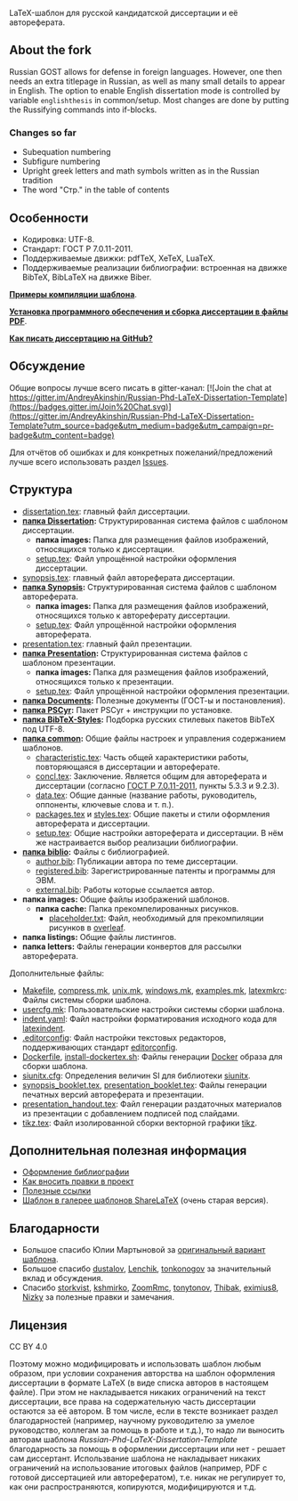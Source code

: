 LaTeX-шаблон для русской кандидатской диссертации и её автореферата.

## About the fork
Russian GOST allows for defense in foreign languages. However, one then needs an extra titlepage in Russian, as well as many small details to appear in English. The option to enable English dissertation mode is controlled by variable `englishthesis` in common/setup.
Most changes are done by putting the Russifying commands into if-blocks.

### Changes so far

* Subequation numbering
* Subfigure numbering
* Upright greek letters and math symbols written as in the Russian tradition
* The word "Стр." in the table of contents


## Особенности
* Кодировка: UTF-8.
* Стандарт: ГОСТ Р 7.0.11-2011.
* Поддерживаемые движки: pdfTeX, XeTeX, LuaTeX.
* Поддерживаемые реализации библиографии: встроенная на движке BibTeX, BibLaTeX
на движке Biber.

[**Примеры компиляции шаблона**](https://github.com/AndreyAkinshin/Russian-Phd-LaTeX-Dissertation-Template/releases/latest).

[**Установка программного обеспечения и сборка диссертации в файлы PDF**](Readme/Installation.md).

[**Как писать диссертацию на GitHub?**](Readme/github.md)

## Обсуждение
Общие вопросы лучше всего писать в gitter-канал:
[![Join the chat at https://gitter.im/AndreyAkinshin/Russian-Phd-LaTeX-Dissertation-Template](https://badges.gitter.im/Join%20Chat.svg)](https://gitter.im/AndreyAkinshin/Russian-Phd-LaTeX-Dissertation-Template?utm_source=badge&utm_medium=badge&utm_campaign=pr-badge&utm_content=badge)

Для отчётов об ошибках и для конкретных пожеланий/предложений лучше всего использовать раздел [Issues](https://github.com/AndreyAkinshin/Russian-Phd-LaTeX-Dissertation-Template/issues).

## Структура
* [dissertation.tex](dissertation.tex): главный файл диссертации.
* **[папка Dissertation](Dissertation/):** Структурированная система файлов с
шаблоном диссертации.
  * **папка images:** Папка для размещения файлов изображений, относящихся только
  к диссертации.
  * [setup.tex](Dissertation/setup.tex): Файл упрощённой настройки оформления
  диссертации.
* [synopsis.tex](synopsis.tex): главный файл автореферата диссертации.
* **[папка Synopsis](Synopsis/):** Структурированная система файлов с шаблоном
автореферата.
  * **папка images:** Папка для размещения файлов изображений, относящихся
  только к автореферату диссертации.
  * [setup.tex](Synopsis/setup.tex): Файл упрощённой настройки оформления
  автореферата.
* [presentation.tex](presentation.tex): главный файл презентации.
* **[папка Presentation](Presentation/):** Структурированная система файлов с
шаблоном презентации.
  * **папка images:** Папка для размещения файлов изображений, относящихся
  только к презентации.
  * [setup.tex](Presentation/setup.tex): Файл упрощённой настройки оформления
  презентации.
* **[папка Documents](Documents/):** Полезные документы (ГОСТ-ы и постановления).
* **[папка PSCyr](PSCyr/):** Пакет PSCyr + инструкции по установке.
* **[папка BibTeX-Styles](BibTeX-Styles/):** Подборка русских стилевых пакетов
BibTeX под UTF-8.
* **[папка common](common/):** Общие файлы настроек и управления содержанием шаблонов.
  * [characteristic.tex](common/characteristic.tex): Часть общей характеристики
  работы, повторяющаяся в диссертации и автореферате.
  * [concl.tex](common/concl.tex): Заключение. Является общим для автореферата
  и диссертации (согласно [ГОСТ Р 7.0.11-2011](Documents/GOST%20R%207.0.11-2011.pdf),
  пункты 5.3.3 и 9.2.3).
  * [data.tex](common/data.tex): Общие данные (название работы, руководитель,
  оппоненты, ключевые слова и т. п.).
  * [packages.tex](common/packages.tex) и [styles.tex](common/styles.tex): Общие
  пакеты и стили оформления автореферата и диссертации.
  * [setup.tex](common/setup.tex): Общие настройки автореферата и диссертации.
  В нём же настраивается выбор реализации библиографии.
* **[папка biblio](biblio/):** Файлы с библиографией.
  * [author.bib](biblio/author.bib): Публикации автора по теме диссертации.
  * [registered.bib](biblio/registered.bib): Зарегистрированные патенты и программы для ЭВМ.
  * [external.bib](biblio/external.bib): Работы которые ссылается автор.
* **папка images:** Общие файлы изображений шаблонов.
  * **папка cache:** Папка прекомпелированных рисунков.
	* [placeholder.txt](images/cache/placeholder.txt): Файл, необходимый для прекомпиляции
      рисунков в [overleaf](https://www.overleaf.com/).
* **папка listings:** Общие файлы листингов.
* **папка letters:** Файлы генерации конвертов для рассылки автореферата.

Дополнительные файлы:

* [Makefile](Makefile), [compress.mk](compress.mk), [unix.mk](unix.mk),
  [windows.mk](windows.mk), [examples.mk](examples.mk), [latexmkrc](latexmkrc): Файлы системы сборки шаблона.
* [usercfg.mk](usercfg.mk): Пользовательские настройки системы сборки шаблона.
* [indent.yaml](indent.yaml): Файл настройки форматирования исходного кода для
  [latexindent](https://www.ctan.org/pkg/latexindent).
* [.editorconfig](.editorconfig): Файл настройки текстовых редакторов, поддерживающих стандарт
  [editorconfig](https://editorconfig.org/).
* [Dockerfile](Dockerfile), [install-dockertex.sh](install-dockertex.sh): Файлы генерации
  [Docker](https://www.docker.com/) образа для сборки шаблона.
* [siunitx.cfg](siunitx.cfg): Определения величин SI для библиотеки
  [siunitx](https://ctan.org/pkg/siunitx).
* [synopsis_booklet.tex](synopsis_booklet.tex),
 [presentation_booklet.tex](presentation_booklet.tex): Файлы генерации печатных версий
 автореферата и презентации.
* [presentation_handout.tex](presentation_handout.tex): Файл генерации раздаточных материалов из
  презентации с добавлением подписей под слайдами.
* [tikz.tex](tikz.tex): Файл изолированной сборки векторной графики [tikz](https://www.ctan.org/pkg/pgf).

## Дополнительная полезная информация

* [Оформление библиографии](Readme/Bibliography.md)
* [Как вносить правки в проект](CONTRIBUTING.md)
* [Полезные ссылки](Readme/Links.md)
* [Шаблон в галерее шаблонов ShareLaTeX](https://www.sharelatex.com/templates/thesis/russian-phd-latex-dissertation-template) (очень старая версия).

## Благодарности
* Большое спасибо Юлии Мартыновой за [оригинальный вариант шаблона](http://alessia-lano.livejournal.com/4267.html).
* Большое спасибо [dustalov](https://github.com/dustalov),
[Lenchik](https://github.com/Lenchik), [tonkonogov](https://github.com/tonkonogov)
за значительный вклад и обсуждения.
* Спасибо [storkvist](https://github.com/storkvist), [kshmirko](https://github.com/kshmirko),
[ZoomRmc](https://github.com/ZoomRmc), [tonytonov](https://github.com/tonytonov),
[Thibak](https://github.com/Thibak), [eximius8](https://github.com/eximius8),
[Nizky](https://github.com/Nizky) за полезные правки и замечания.

## Лицензия

CC BY 4.0

Поэтому можно модифицировать и использовать шаблон любым образом, при
условии сохранения авторства на шаблон оформления диссертации в
формате LaTeX (в виде списка авторов в настоящем файле).  При этом не
накладывается никаких ограничений на текст диссертации, все права на
содержательную часть диссертации остаются за её автором.  В том числе,
если в тексте возникает раздел благодарностей (например, научному
руководителю за умелое руководство, коллегам за помощь в работе и
т.д.), то надо ли выносить авторам шаблона
*Russian-Phd-LaTeX-Dissertation-Template* благодарность за помощь в
оформлении диссертации или нет - решает сам диссертант. Использвание
шаблона не накладывает никаких ограничений на использование итоговых
файлов (например, PDF с готовой диссертацией или авторефератом),
т.е. никак не регулирует то, как они распространяются, копируются,
модифицируются и т.д.
